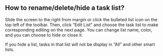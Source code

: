 ## How to rename/delete/hide a task list?
Slide the screen to the right from margin or click the bulleted list icon on the top left of the toolbar. Then, click “Edit List” and choose the task list to make corresponding editing on the next page. You can change list name, color, and you can choose to hide or close it.

If you hide a list, tasks in that list will not be display in “All” and other smart lists.


